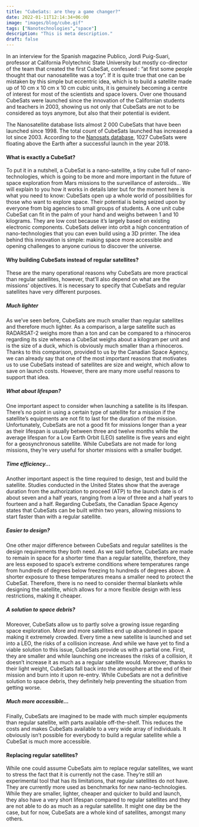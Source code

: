 ```yaml
---
title: "CubeSats: are they a game changer?"
date: 2022-01-11T12:14:34+06:00
image: "images/blog/cube.gif"
tags: ["Nanotechnologies","space"]
description: "This is meta description."
draft: false
---
```


In an interview for the Spanish magazine Publico, Jordi Puig-Suari, professor at California Polytechnic State University but mostly co-director of the team that created the first CubeSat, confessed : “at first some people thought that our nanosatellite was a toy”. If it is quite true that one can be mistaken by this simple but eccentric idea, which is to build a satellite made up of 10 cm x 10 cm x 10 cm cubic units, it is genuinely becoming a centre of interest for most of the scientists and space lovers. Over one thousand CubeSats were launched since the innovation of the Californian
students and teachers in 2003, showing us not only that CubeSats are not to be considered as toys anymore, but also that their potential is evident.<br>

The Nanosatellite database lists almost 2 000 CubeSats that have been launched since 1998. The total count of CubeSats launched has increased a lot since 2003. According to the [Nanosats database](https://www.nanosats.eu/), 1027 CubeSats were floating above the Earth after a successful launch in the year 2018.


#### What is exactly a CubeSat?

To put it in a nutshell, a CubeSat is a nano-satellite, a tiny cube full of nano-technologies, which is going to be more and more important in the future of space exploration from Mars missions to the surveillance of asteroids... We will explain to you how it works in details later but for the moment here is what you need to know: CubeSats open up a whole world of possibilities for those who want to explore space. Their potential is being seized upon by everyone from big agencies to small groups of students. A one unit cube CubeSat can fit in the palm of your hand and weighs between 1 and 10 kilograms. They are low cost because it’s largely based on existing electronic components. CubeSats deliver into orbit a high concentration of nano-technologies that you can even build using a 3D printer. The idea behind this innovation is simple: making space more accessible and opening challenges to anyone curious to discover the universe.

#### Why building CubeSats instead of regular satellites?

These are the many operational reasons why CubeSats are more practical than regular satellites, however, that’ll also depend on what are the missions’ objectives. It is necessary to specify that CubeSats and regular satellites have very different purposes.

##### Much lighter
As we’ve seen before, CubeSats are much smaller than regular satellites and therefore
much lighter. As a comparison, a large satellite such as RADARSAT-2 weighs more
than a ton and can be compared to a rhinoceros regarding its size whereas a CubeSat
weighs about a kilogram per unit and is the size of a duck, which is obviously much
smaller than a rhinoceros. Thanks to this comparison, provided to us by the Canadian
Space Agency, we can already say that one of the most important reasons that motivates
us to use CubeSats instead of satellites are size and weight, which allow to save on
launch costs. However, there are many more useful reasons to support that idea.

##### What about lifespan?
One important aspect to consider when launching a satellite is its lifespan. There’s
no point in using a certain type of satellite for a mission if the satellite’s equipments
are not fit to last for the duration of the mission. Unfortunately, CubeSats are not a
good fit for missions longer than a year as their lifespan is usually between three and
twelve months while the average lifespan for a Low Earth Orbit (LEO) satellite is five
years and eight for a geosynchronous satellite. While CubeSats are not made for long
missions, they’re very useful for shorter missions with a smaller budget.

##### Time efficiency...
Another important aspect is the time required to design, test and build the satellite.
Studies conducted in the United States show that the average duration from the authorization to proceed (ATP) to the launch date is of about seven and a half years, ranging
from a low of three and a half years to fourteen and a half. Regarding CubeSats, the
Canadian Space Agency states that CubeSats can be built within two years, allowing
missions to start faster than with a regular satellite.

##### Easier to design?
One other major difference between CubeSats and regular satellites is the design requirements they both need. As we said before, CubeSats are made to remain in space for a shorter time than a regular satellite, therefore, they are less exposed to space’s extreme conditions where temperatures range from hundreds of degrees below freezing to hundreds of degrees above. A shorter exposure to these temperatures means a smaller need to protect the CubeSat. Therefore, there is no need to consider thermal blankets while designing the satellite, which allows for a more flexible design with less
restrictions, making it cheaper.

##### A solution to space debris?
Moreover, CubeSats allow us to partly solve a growing issue regarding space exploration. More and more satellites end up abandoned in space making it extremely crowded. Every time a new satellite is launched and set into a LEO, the risks of a
collision increase. And while we have yet to find a viable solution to this issue, CubeSats provide us with a partial one. First, they are smaller and while launching one increases the risks of a collision, it doesn’t increase it as much as a regular satellite would. Moreover, thanks to their light weight, CubeSats fall back into the atmosphere
at the end of their mission and burn into it upon re-entry. While CubeSats are not a definitive solution to space debris, they definitely help preventing the situation from getting worse.

##### Much more accessible...
Finally, CubeSats are imagined to be made with much simpler equipments than regular
satellite, with parts available off-the-shelf. This reduces the costs and makes CubeSats
available to a very wide array of individuals. It obviously isn’t possible for everybody
to build a regular satellite while a CubeSat is much more accessible.

#### Replacing regular satellites?
While one could assume CubeSats aim to replace regular satellites, we want to stress the fact that it
is currently not the case. They’re still an experimental tool that has its limitations, that regular satellites
do not have. They are currently more used as benchmarks for new nano-technologies. While they are
smaller, lighter, cheaper and quicker to build and launch, they also have a very short lifespan compared
to regular satellites and they are not able to do as much as a regular satellite. It
might one day be the case, but for now, CubeSats are a whole kind of satellites, amongst many others.
